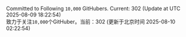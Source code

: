 Committed to Following `10,000` GitHubers. Current: <!-- FOLLOWING_COUNT -->302<!-- FOLLOWING_COUNT --> (Update at UTC <!-- LAST_UPDATED -->2025-08-09 18:22:54<!-- LAST_UPDATED -->)<br>
致力于关注`10,000`个GitHuber。当前：<!-- FOLLOWING_COUNT -->302<!-- FOLLOWING_COUNT --> (更新于北京时间 <!-- LAST_UPDATED_CST -->2025-08-10 02:22:54<!-- LAST_UPDATED_CST -->)
